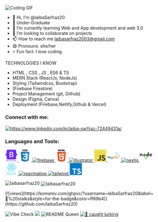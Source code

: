 

  <img src="https://media.giphy.com/media/L1R1tvI9svkIWwpVYr/giphy.gif" alt="Coding GIF" width="200">


- 👋 Hi, I’m @laibaSarfraz20
- 👀 Under-Graduate
- 🌱 I’m currently learning Web and App development and web 3.0
- 💞️ I’m looking to collaborate on projects
- 📫 How to reach me laibasarfraz2003@gmail.com
- 😄 Pronouns: she/her
- ⚡ Fun fact: I love coding

TECHNOLOGIES I KNOW 
- HTML , CSS , JS , ES6 & TS
- MERN Stack (ReactJs, NodeJs)
- Styling (Tailwindcss, Bootstrap)
- (Firebase Firestore)
- Project Management (git, Github)
- Design (Figma, Canva)
- Deployment (Firebase,Netlify,Github & Vercel) 

<h3 align="left">Connect with me:</h3>
<p align="left">
<a href="https://linkedin.com/in/https://www.linkedin.com/in/laiba-sarfraz-72449431a/" target="blank"><img align="center" src="https://raw.githubusercontent.com/rahuldkjain/github-profile-readme-generator/master/src/images/icons/Social/linked-in-alt.svg" alt="https://www.linkedin.com/in/laiba-sarfraz-72449431a/" height="30" width="40" /></a>
</p>

<h3 align="left">Languages and Tools:</h3>
<p align="left"> <a href="https://getbootstrap.com" target="_blank" rel="noreferrer"> <img src="https://raw.githubusercontent.com/devicons/devicon/master/icons/bootstrap/bootstrap-plain-wordmark.svg" alt="bootstrap" width="40" height="40"/> </a> <a href="https://www.w3schools.com/css/" target="_blank" rel="noreferrer"> <img src="https://raw.githubusercontent.com/devicons/devicon/master/icons/css3/css3-original-wordmark.svg" alt="css3" width="40" height="40"/> </a> <a href="https://firebase.google.com/" target="_blank" rel="noreferrer"> <img src="https://www.vectorlogo.zone/logos/firebase/firebase-icon.svg" alt="firebase" width="40" height="40"/> </a> <a href="https://www.w3.org/html/" target="_blank" rel="noreferrer"> <img src="https://raw.githubusercontent.com/devicons/devicon/master/icons/html5/html5-original-wordmark.svg" alt="html5" width="40" height="40"/> </a> <a href="https://www.adobe.com/in/products/illustrator.html" target="_blank" rel="noreferrer"> <img src="https://www.vectorlogo.zone/logos/adobe_illustrator/adobe_illustrator-icon.svg" alt="illustrator" width="40" height="40"/> </a> <a href="https://developer.mozilla.org/en-US/docs/Web/JavaScript" target="_blank" rel="noreferrer"> <img src="https://raw.githubusercontent.com/devicons/devicon/master/icons/javascript/javascript-original.svg" alt="javascript" width="40" height="40"/> </a> <a href="https://www.mysql.com/" target="_blank" rel="noreferrer"> <img src="https://raw.githubusercontent.com/devicons/devicon/master/icons/mysql/mysql-original-wordmark.svg" alt="mysql" width="40" height="40"/> </a> <a href="https://nextjs.org/" target="_blank" rel="noreferrer"> <img src="https://cdn.worldvectorlogo.com/logos/nextjs-2.svg" alt="nextjs" width="40" height="40"/> </a> <a href="https://nodejs.org" target="_blank" rel="noreferrer"> <img src="https://raw.githubusercontent.com/devicons/devicon/master/icons/nodejs/nodejs-original-wordmark.svg" alt="nodejs" width="40" height="40"/> </a> <a href="https://reactjs.org/" target="_blank" rel="noreferrer"> <img src="https://raw.githubusercontent.com/devicons/devicon/master/icons/react/react-original-wordmark.svg" alt="react" width="40" height="40"/> </a> <a href="https://reactnative.dev/" target="_blank" rel="noreferrer"> <img src="https://reactnative.dev/img/header_logo.svg" alt="reactnative" width="40" height="40"/> </a> <a href="https://tailwindcss.com/" target="_blank" rel="noreferrer"> <img src="https://www.vectorlogo.zone/logos/tailwindcss/tailwindcss-icon.svg" alt="tailwind" width="40" height="40"/> </a> <a href="https://www.typescriptlang.org/" target="_blank" rel="noreferrer"> <img src="https://raw.githubusercontent.com/devicons/devicon/master/icons/typescript/typescript-original.svg" alt="typescript" width="40" height="40"/> </a> </p>

<p><img align="left" src="https://github-readme-stats.vercel.app/api/top-langs?username=laibasarfraz20&show_icons=true&locale=en&layout=compact" alt="laibasarfraz20" /></p>

<p>&nbsp;<img align="center" src="https://github-readme-stats.vercel.app/api?username=laibasarfraz20&show_icons=true&locale=en" alt="laibasarfraz20" /></p>
[![views](https://komarev.com/ghpvc/?username=laibaSarfraz20&label=👀%20stalks&style=for-the-badge&color=ff69b4)](https://github.com/laibaSarfraz20)

![Vibe Check](https://img.shields.io/badge/Vibe%20Check-Passed-ffb6c1?style=for-the-badge&logo=sparkles&logoColor=white)
<img src="https://capsule-render.vercel.app/api?type=waving&color=ffb6c1&height=120&section=header"/>
![README Queen](https://img.shields.io/badge/README👑-Queen-ff69b4?style=for-the-badge)
[![👀 caught lurking](https://komarev.com/ghpvc/?username=laibaSarfraz20&label=caught%20lurking&color=ffc0cb&style=for-the-badge)](https://github.com/laibaSarfraz20)







                                                                                                                                                  



<!---
laibaSarfraz20/laibaSarfraz20 is a ✨ special ✨ repository because its `README.md` (this file) appears on your GitHub profile.
You can click the Preview link to take a look at your changes.
> 💫 *"laibaSarfraz20/laibaSarfraz20 is a ✨ special ✨ repository because its `README.md` (this file) appears on your GitHub profile.
You can click the Preview link to take a look at your changes."*

--->
